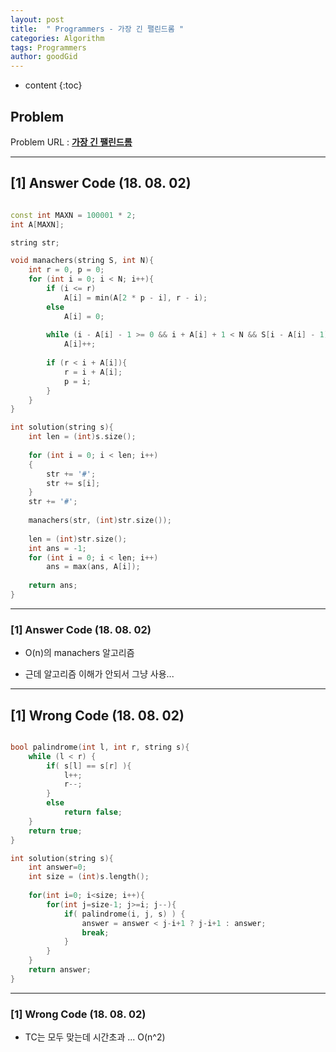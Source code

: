 ```yaml
---
layout: post
title:  " Programmers - 가장 긴 팰린드롬 "
categories: Algorithm
tags: Programmers
author: goodGid
---
```

* content
{:toc}


## Problem 
Problem URL : **[가장 긴 팰린드롬](https://programmers.co.kr/learn/courses/30/lessons/12904)**

---

## [1] Answer Code (18. 08. 02)

``` cpp

const int MAXN = 100001 * 2;
int A[MAXN];

string str;

void manachers(string S, int N){
    int r = 0, p = 0;
    for (int i = 0; i < N; i++){
        if (i <= r)
            A[i] = min(A[2 * p - i], r - i);
        else
            A[i] = 0;
        
        while (i - A[i] - 1 >= 0 && i + A[i] + 1 < N && S[i - A[i] - 1] == S[i + A[i] + 1])
            A[i]++;
        
        if (r < i + A[i]){
            r = i + A[i];
            p = i;
        }
    }
}

int solution(string s){
    int len = (int)s.size();
    
    for (int i = 0; i < len; i++)
    {
        str += '#';
        str += s[i];
    }
    str += '#';
    
    manachers(str, (int)str.size());
    
    len = (int)str.size();
    int ans = -1;
    for (int i = 0; i < len; i++)
        ans = max(ans, A[i]);
    
    return ans;
}


```

---

### [1] Answer Code (18. 08. 02)

* O(n)의 manachers 알고리즘

* 근데 알고리즘 이해가 안되서 그냥 사용...

---

## [1] Wrong Code (18. 08. 02)

``` cpp

bool palindrome(int l, int r, string s){
    while (l < r) {
        if( s[l] == s[r] ){
            l++;
            r--;
        }
        else
            return false;
    }
    return true;
}

int solution(string s){
    int answer=0;
    int size = (int)s.length();
    
    for(int i=0; i<size; i++){
        for(int j=size-1; j>=i; j--){
            if( palindrome(i, j, s) ) {
                answer = answer < j-i+1 ? j-i+1 : answer;
                break;
            }
        }
    }
    return answer;
}

```

---

### [1] Wrong Code (18. 08. 02)

* TC는 모두 맞는데 시간초과 ... O(n^2)




